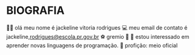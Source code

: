 # BIOGRAFIA 
🙋‍♀️ olá meu nome é jackeline vitoria rodrigues 
💻 meu email de contato é jackeline,rodrigues@escola.pr.gov.br
⚽ gremio 💙
👀 estou interessado em aprender novas linguagens de programação.
💪 profição: meio oficial 










